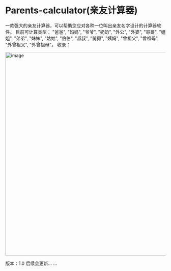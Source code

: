 # Parents-calculator(亲友计算器)
一款强大的亲友计算器，可以帮助您应对各种一位叫出亲友名字设计的计算器软件。
目前可计算类型： "爸爸", "妈妈", "爷爷", "奶奶", "外公", "外婆", "哥哥", "姐姐", "弟弟", "妹妹", "姑姑", "伯伯", "叔叔", "舅舅", "姨妈", "曾祖父", "曾祖母", "外曾祖父", "外曾祖母"。
收录：


<img width="553" height="639" alt="image" src="https://github.com/user-attachments/assets/1d2ec680-2b90-4e1e-b595-7febd94c5871" />



版本：1.0
后续会更新... ...
